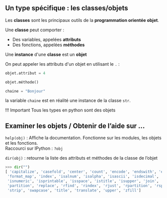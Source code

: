 ## Un type spécifique : les classes/objets

Les __classes__ sont les principaux outils de la __programmation orientée objet__.

Une __classe__ peut comporter :  

* Des variables, appelées __attributs__
* Des fonctions, appelées __méthodes__

Une __instance__ d'une __classe__ est un __objet__  

On peut appeler les attributs d'un objet en utilisant le `.` : 
```python
objet.attribut = 4	
```

```python
objet.méthode()
```

```python
chaine = "Bonjour"
```
la variable `chaine` est en réalité une instance de la classe `str`.

!!! Important
    Tous les types en python sont des objets

## Examiner les objets / Obtenir de l’aide sur ...

`help(obj)` : Affiche la documentation. Fonctionne sur les modules, les objets et les fonctions.  
Raccourci sur IPython : `?obj`  
 
`dir(obj)` : retourne la liste des attributs et méthodes de la classe de l’objet 

```python
>>> dir("")
[ 'capitalize', 'casefold', 'center', 'count', 'encode', 'endswith', 'expandtabs', 'find', 'format',
 'format_map', 'index', 'isalnum', 'isalpha', 'isascii', 'isdecimal', 'isdigit', 'isidentifier', 'islower',
 'isnumeric', 'isprintable', 'isspace', 'istitle', 'isupper', 'join', 'ljust', 'lower', 'lstrip', 'maketrans',
 'partition', 'replace', 'rfind', 'rindex', 'rjust', 'rpartition', 'rsplit', 'rstrip', 'split', 'splitlines', 'startswith',
 'strip', 'swapcase', 'title', 'translate', 'upper', 'zfill']
```